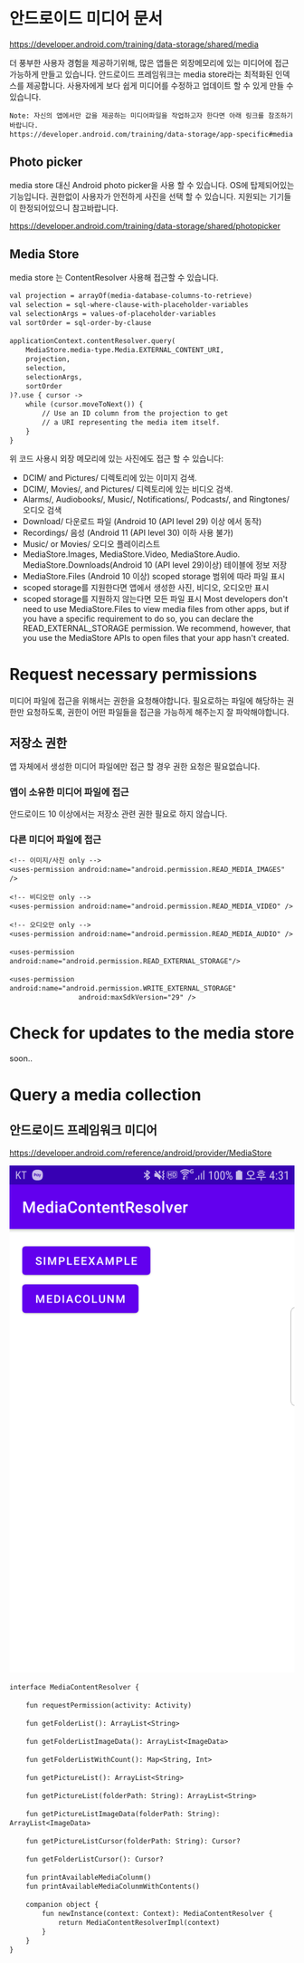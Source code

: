 # 안드로이드 미디어 문서
https://developer.android.com/training/data-storage/shared/media

더 풍부한 사용자 경험을 제공하기위해, 많은 앱들은 외장메모리에 있는 미디어에 접근 가능하게 만들고 있습니다. 안드로이드 프레임워크는 media store라는 최적화된 인덱스를 제공합니다. 사용자에게 보다 쉽게 미디어를 수정하고 업데이트 할 수 있게 만들 수 있습니다. 

```
Note: 자신의 앱에서만 값을 제공하는 미디어파일을 작업하고자 한다면 아래 링크를 참조하기바랍니다.
https://developer.android.com/training/data-storage/app-specific#media
```

## Photo picker
media store 대신 Android photo picker을 사용 할 수 있습니다. OS에 탑제되어있는 기능입니다. 권한없이 사용자가 안전하게 사진을 선택 할 수 있습니다. 지원되는 기기들이 한정되어있으니 참고바랍니다.

https://developer.android.com/training/data-storage/shared/photopicker

## Media Store
media store 는 ContentResolver 사용해 접근할 수 있습니다. 
```
val projection = arrayOf(media-database-columns-to-retrieve)
val selection = sql-where-clause-with-placeholder-variables
val selectionArgs = values-of-placeholder-variables
val sortOrder = sql-order-by-clause

applicationContext.contentResolver.query(
    MediaStore.media-type.Media.EXTERNAL_CONTENT_URI,
    projection,
    selection,
    selectionArgs,
    sortOrder
)?.use { cursor ->
    while (cursor.moveToNext()) {
        // Use an ID column from the projection to get
        // a URI representing the media item itself.
    }
}
```

위 코드 사용시 외장 메모리에 있는 사진에도 접근 할 수 있습니다:

- DCIM/ and Pictures/ 디렉토리에 있는 이미지 검색. 
- DCIM/, Movies/, and Pictures/ 디렉토리에 있는 비디오 검색.
- Alarms/, Audiobooks/, Music/, Notifications/, Podcasts/, and Ringtones/ 오디오 검색
- Download/ 다운로드 파일 (Android 10 (API level 29) 이상 에서 동작)
- Recordings/ 음성 (Android 11 (API level 30) 이하 사용 불가)
- Music/ or Movies/ 오디오 플레이리스트
- MediaStore.Images, MediaStore.Video, MediaStore.Audio. MediaStore.Downloads(Android 10 (API level 29)이상) 테이블에 정보 저장
- MediaStore.Files (Android 10 이상) scoped storage 범위에 따라 파일 표시
- scoped storage를 지원한다면 앱에서 생성한 사진, 비디오, 오디오만 표시
- scoped storage를 지원하지 않는다면 모든 파일 표시
Most developers don't need to use MediaStore.Files to view media files from other apps, but if you have a specific requirement to do so, you can declare the READ_EXTERNAL_STORAGE permission. We recommend, however, that you use the MediaStore APIs to open files that your app hasn't created.

# Request necessary permissions
미디어 파일에 접근을 위해서는 권한을 요청해야합니다. 필요로하는 파일에 해당하는 권한만 요청하도록, 권한이 어떤 파일들을 접근을 가능하게 해주는지 잘 파악해야합니다.

## 저장소 권한
앱 자체에서 생성한 미디어 파일에만 접근 할 경우 권한 요청은 필요없습니다.

### 앱이 소유한 미디어 파일에 접근
안드로이드 10 이상에서는 저장소 관련 권한 필요로 하지 않습니다.

### 다른 미디어 파일에 접근

```
<!-- 이미지/사진 only -->
<uses-permission android:name="android.permission.READ_MEDIA_IMAGES" />

<!-- 비디오만 only -->
<uses-permission android:name="android.permission.READ_MEDIA_VIDEO" />

<!-- 오디오만 only -->
<uses-permission android:name="android.permission.READ_MEDIA_AUDIO" />

<uses-permission android:name="android.permission.READ_EXTERNAL_STORAGE"/>

<uses-permission android:name="android.permission.WRITE_EXTERNAL_STORAGE"
                 android:maxSdkVersion="29" />
```

# Check for updates to the media store
soon..

# Query a media collection


## 안드로이드 프레임워크 미디어
https://developer.android.com/reference/android/provider/MediaStore

![sample](./sample/sample.png)

```
interface MediaContentResolver {

    fun requestPermission(activity: Activity)

    fun getFolderList(): ArrayList<String>

    fun getFolderListImageData(): ArrayList<ImageData>

    fun getFolderListWithCount(): Map<String, Int>

    fun getPictureList(): ArrayList<String>

    fun getPictureList(folderPath: String): ArrayList<String>

    fun getPictureListImageData(folderPath: String): ArrayList<ImageData>

    fun getPictureListCursor(folderPath: String): Cursor?

    fun getFolderListCursor(): Cursor?

    fun printAvailableMediaColunm()
    fun printAvailableMediaColunmWithContents()

    companion object {
        fun newInstance(context: Context): MediaContentResolver {
            return MediaContentResolverImpl(context)
        }
    }
}
```

